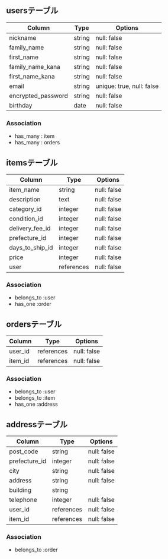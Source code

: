 ## usersテーブル

| Column              | Type     | Options                   |
| ------------------- | -------- | ------------------------- |
| nickname            | string   | null: false               |
| family_name         | string   | null: false               |
| first_name          | string   | null: false               |
| family_name_kana    | string   | null: false               |
| first_name_kana     | string   | null: false               |
| email               | string   | unique: true, null: false |
| encrypted_password  | string   | null: false               |
| birthday            | date     | null: false               |

### Association

- has_many : item
- has_many : orders

## itemsテーブル

| Column          | Type       | Options     |
| --------------- | ---------- | ----------- |
| item_name       | string     | null: false |
| description     | text       | null: false |
| category_id     | integer    | null: false |
| condition_id    | integer    | null: false |
| delivery_fee_id | integer    | null: false |
| prefecture_id   | integer    | null: false |
| days_to_ship_id | integer    | null: false |
| price           | integer    | null: false |
| user            | references | null: false |


### Association

- belongs_to :user
- has_one :order

## ordersテーブル

| Column      | Type       | Options     |
| ----------- | ---------- | ----------- |
| user_id     | references | null: false |
| item_id     | references | null: false |

### Association

- belongs_to :user
- belongs_to :item
- has_one :address

## addressテーブル

| Column        | Type       | Options      |
| --------------| ---------- | ------------ |
| post_code     | string     | null: false  |
| prefecture_id | integer    | null: false  |
| city          | string     | null: false  |
| address       | string     | null: false  |
| building      | string     |              |
| telephone     | integer    | null: false  |
| user_id       | references | null: false  |
| item_id       | references | null: false  |

### Association

- belongs_to :order
